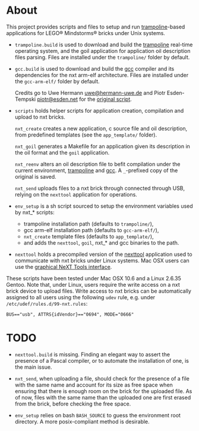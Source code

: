 About
=====

This project provides scripts and files to setup and run [trampoline][]-based
applications for LEGO&reg; Mindstorms&reg; bricks under Unix systems. 

* `trampoline.build` is used to download and build the [trampoline][] real-time
	operating system, and the goil application for application oil description files
	parsing. Files are installed under the `trampoline/` folder by default.

* `gcc.build` is used to download and build the [gcc][] compiler and its
	dependencies for the nxt arm-elf architecture. Files are installed under the
	`gcc-arm-elf/` folder by default.

	Credits go to Uwe Hermann <uwe@hermann-uwe.de> and Piotr Esden-Tempski
	<piotr@esden.net> for the [original script][1].

* `scripts` holds helper scripts for application creation, compilation and
	upload to nxt bricks.

	`nxt_create` creates a new application, c source file and oil description,
	from predefined templates (see the `app_template/` folder).
	
	`nxt_goil` generates a Makefile for an application given its description in
	the oil format and the `goil` application. 

	`nxt_reenv` alters an oil description file to befit compilation under the
	current environment, [trampoline][] and [gcc][]. A `_`-prefixed copy of the
	original is saved.

	`nxt_send` uploads files to a nxt brick through connected through USB, relying
	on the `nexttool` application for operations.

* `env_setup` is a sh script sourced to setup the environment variables used by
	nxt_* scripts:
	+ trampoline installation path (defaults to `trampoline/`),
	+ gcc arm-elf installation path (defaults to `gcc-arm-elf/`),
	+ `nxt_create` template files (defaults to `app_template/`),
	+ and adds the `nexttool`, `goil`, nxt_* and gcc binaries to the path.

* `nexttool` holds a precompiled version of the [nexttool][] application used to
	communicate with nxt bricks under Linux systems. Mac OSX users can use the
	[graphical NeXT Tools
	interface](http://bricxcc.sourceforge.net/utilities.html).

These scripts have been tested under Mac OSX 10.6 and a Linux 2.6.35 Gentoo.
Note that, under Linux, users require the write access on a nxt brick device to
upload files. Write access to nxt bricks can be automatically assigned to all
users using the following `udev` rule, e.g. under
`/etc/udef/rules.d/99-nxt.rules`:

`BUS=="usb", ATTRS{idVendor}=="0694", MODE="0666"`

TODO
====

* `nexttool.build` is missing. Finding an elegant way to assert the presence of
	a Pascal compiler, or to automate the installation of one, is the main issue.

* `nxt_send`, when uploading a file, should check for the presence of a file
	with the same name and account for its size as free space when ensuring that
	there is enough room on the brick for the uploaded file. As of now, files with
	the same name than the uploaded one are first erased from the brick, before
	checking the free space.

* `env_setup` relies on bash `BASH_SOURCE` to guess the environment root
  directory. A more posix-compliant method is desirable.


[trampoline]: http://trampoline.rts-software.org/
	"Trampoline open-source real-time operating system." 

[gcc]: http://gcc.gnu.org/

[nexttool]: http://bricxcc.sourceforge.net/

[1]: https://github.com/esden/summon-arm-toolchain
